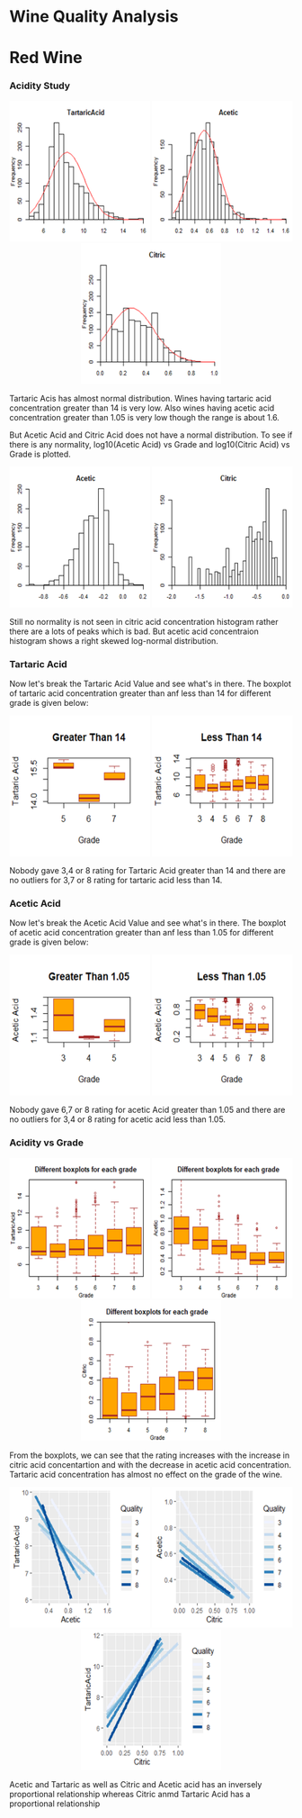 # Wine Quality Analysis
# Red Wine 
<h3> Acidity Study </h3>

<p align="center">
  <img width="250" height="250" src="https://github.com/ShamimaMoni/wine-quality-analysis/blob/master/Red%20Wine/images/tartaricaciddistribution.png">
  <img width="250" height="250" src="https://github.com/ShamimaMoni/wine-quality-analysis/blob/master/Red%20Wine/images/aceticaciddistribution.png">
  <img width="250" height="250" src="https://github.com/ShamimaMoni/wine-quality-analysis/blob/master/Red%20Wine/images/citricaciddistribution.png">
  
</p>

Tartaric Acis has almost normal distribution. Wines having tartaric acid concentration greater than 14 is very low. Also wines having acetic acid concentration greater than 1.05 is very low though the range is about 1.6.

But Acetic Acid and Citric Acid does not have a normal distribution. To see if there is any normality, log10(Acetic Acid) vs Grade and log10(Citric Acid) vs Grade is plotted.

<p align="center">
  <img width="250" height="250" src="https://github.com/ShamimaMoni/wine-quality-analysis/blob/master/Red%20Wine/images/aceticacidlogdistribution.png">
  <img width="250" height="250" src="https://github.com/ShamimaMoni/wine-quality-analysis/blob/master/Red%20Wine/images/citricacidlogdistribution.png">
  
</p>

Still no normality is not seen in citric acid concentration histogram rather there are a lots of peaks which is bad. But acetic acid concentraion histogram shows a right skewed log-normal distribution.

<h3> Tartaric Acid </h3>
Now let's break the Tartaric Acid Value and see what's in there. The boxplot of tartaric acid concentration greater than anf less than 14 for different grade is given below:

<p align="center">
  <img width="250" height="250" src="https://github.com/ShamimaMoni/wine-quality-analysis/blob/master/Red%20Wine/images/tartaricgreater14.png">
  <img width="250" height="250" src="https://github.com/ShamimaMoni/wine-quality-analysis/blob/master/Red%20Wine/images/tartaricless14.png">
  
</p>
Nobody gave 3,4 or 8 rating for Tartaric Acid greater than 14 and there are no outliers for 3,7 or 8 rating for tartaric acid less than 14.

<h3> Acetic Acid </h3>
Now let's break the Acetic Acid Value and see what's in there. The boxplot of acetic acid concentration greater than anf less than 1.05 for different grade is given below:

<p align="center">
  <img width="250" height="250" src="https://github.com/ShamimaMoni/wine-quality-analysis/blob/master/Red%20Wine/images/aceticgreater1.05.png">
  <img width="250" height="250" src="https://github.com/ShamimaMoni/wine-quality-analysis/blob/master/Red%20Wine/images/aceticless1.05.png">
  
</p>
Nobody gave 6,7 or 8 rating for acetic Acid greater than 1.05 and there are no outliers for 3,4 or 8 rating for acetic acid less than 1.05.

<h3> Acidity vs Grade </h3>
<p align="center">
  <img width="250" height="250" src="https://github.com/ShamimaMoni/wine-quality-analysis/blob/master/Red%20Wine/images/tartaricacidboxplot.png">
  <img width="250" height="250" src="https://github.com/ShamimaMoni/wine-quality-analysis/blob/master/Red%20Wine/images/aceticacidboxplot.png">
  <img width="250" height="250" src="https://github.com/ShamimaMoni/wine-quality-analysis/blob/master/Red%20Wine/images/citricacidboxplot.png">
  
</p>

From the boxplots, we can see that the rating increases with the increase in citric acid concentartion and with the decrease in acetic acid concentration. Tartaric acid concentration has almost no effect on the grade of the wine.

<p align="center">
  <img width="250" height="250" src="https://github.com/ShamimaMoni/wine-quality-analysis/blob/master/Red%20Wine/images/acetictartaric.png">
  <img width="250" height="250" src="https://github.com/ShamimaMoni/wine-quality-analysis/blob/master/Red%20Wine/images/citricacetic.png">
  <img width="250" height="250" src="https://github.com/ShamimaMoni/wine-quality-analysis/blob/master/Red%20Wine/images/citrictartaric.png">

Acetic and Tartaric as well as Citric and Acetic acid has an inversely proportional relationship whereas Citric anmd Tartaric Acid has a proportional relationship
